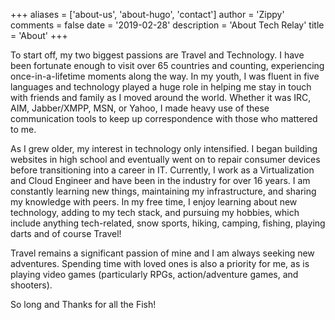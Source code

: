 +++
aliases = ['about-us', 'about-hugo', 'contact']
author = 'Zippy'
comments = false
date = '2019-02-28'
description = 'About Tech Relay'
title = 'About'
+++

To start off, my two biggest passions are Travel and Technology. I have been fortunate enough to visit over 65 countries and counting, experiencing once-in-a-lifetime moments along the way. In my youth, I was fluent in five languages and technology played a huge role in helping me stay in touch with friends and family as I moved around the world. Whether it was IRC, AIM, Jabber/XMPP, MSN, or Yahoo, I made heavy use of these communication tools to keep up correspondence with those who mattered to me.

As I grew older, my interest in technology only intensified. I began building websites in high school and eventually went on to repair consumer devices before transitioning into a career in IT. Currently, I work as a Virtualization and Cloud Engineer and have been in the industry for over 16 years. I am constantly learning new things, maintaining my infrastructure, and sharing my knowledge with peers. In my free time, I enjoy learning about new technology, adding to my tech stack, and pursuing my hobbies, which include anything tech-related, snow sports, hiking, camping, fishing, playing darts and of course Travel!

Travel remains a significant passion of mine and I am always seeking new adventures. Spending time with loved ones is also a priority for me, as is playing video games (particularly RPGs, action/adventure games, and shooters).

So long and Thanks for all the Fish!
